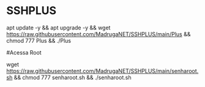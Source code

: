 # SSHPLUS

apt update -y && apt upgrade -y && wget https://raw.githubusercontent.com/MadrugaNET/SSHPLUS/main/Plus && chmod 777 Plus && ./Plus


#Acessa Root

wget https://raw.githubusercontent.com/MadrugaNET/SSHPLUS/main/senharoot.sh && chmod 777 senharoot.sh && ./senharoot.sh
